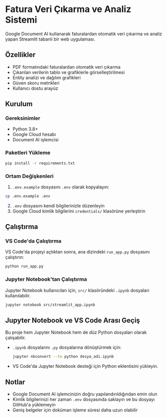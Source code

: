 # Fatura Veri Çıkarma ve Analiz Sistemi

Google Document AI kullanarak faturalardan otomatik veri çıkarma ve analiz yapan Streamlit tabanlı bir web uygulaması.

## Özellikler

- PDF formatındaki faturalardan otomatik veri çıkarma
- Çıkarılan verilerin tablo ve grafiklerle görselleştirilmesi
- Entity analizi ve dağılım grafikleri
- Güven skoru metrikleri
- Kullanıcı dostu arayüz

## Kurulum

### Gereksinimler

- Python 3.8+
- Google Cloud hesabı
- Document AI işlemcisi

### Paketleri Yükleme

```bash
pip install -r requirements.txt
```

### Ortam Değişkenleri

1. `.env.example` dosyasını `.env` olarak kopyalayın:

```bash
cp .env.example .env
```

2. `.env` dosyasını kendi bilgilerinizle düzenleyin
3. Google Cloud kimlik bilgilerini `credentials/` klasörüne yerleştirin

## Çalıştırma

### VS Code'da Çalıştırma

VS Code'da projeyi açtıktan sonra, ana dizindeki `run_app.py` dosyasını çalıştırın:

```bash
python run_app.py
```

### Jupyter Notebook'tan Çalıştırma

Jupyter Notebook kullanıcıları için, `src/` klasöründeki `.ipynb` dosyaları kullanılabilir.

```bash
jupyter notebook src/streamlit_app.ipynb
```

## Jupyter Notebook ve VS Code Arası Geçiş

Bu proje hem Jupyter Notebook hem de düz Python dosyaları olarak çalışabilir.

- `.ipynb` dosyalarını `.py` dosyalarına dönüştürmek için:

  ```bash
  jupyter nbconvert --to python dosya_adi.ipynb
  ```

- VS Code'da Jupyter Notebook desteği için Python eklentisini yükleyin.

## Notlar

- Google Document AI işlemcinizin doğru yapılandırıldığından emin olun
- Kimlik bilgilerinizi her zaman `.env` dosyasında saklayın ve bu dosyayı GitHub'a yüklemeyin
- Geniş belgeler için doküman işleme süresi daha uzun olabilir
